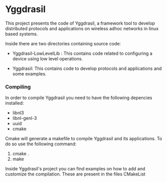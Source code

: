 # Yggdrasil

This project presents the code of Yggdrasil, a framework tool to develop distributed protocols and applications on wireless adhoc networks in linux based systems.

Inside there are two directories containing source code:

* Yggdrasil-LowLevelLib : This contains code related to configuring a device using low level operations.

* Yggdrasil: This contains code to develop protocols and applications and some examples.

### Compiling

In order to compile Yggdrasil you need to have the following depencies installed:

* libnl3
* libnl-genl-3
* uuid
* cmake

Cmake will generate a makefile to compile Yggdrasil and its applications.
To do so use the following command:

1. cmake .
2. make

Inside Yggdrasil's project you can find examples on how to add and customize the compilation.
These are present in the files CMakeList


